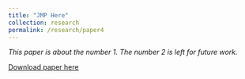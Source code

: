 ```yaml
---
title: "JMP Here"
collection: research
permalink: /research/paper4
---
```

<i>This paper is about the number 1. The number 2 is left for future work.</i>

[Download paper here](http://academicpages.github.io/files/paper1.pdf)

